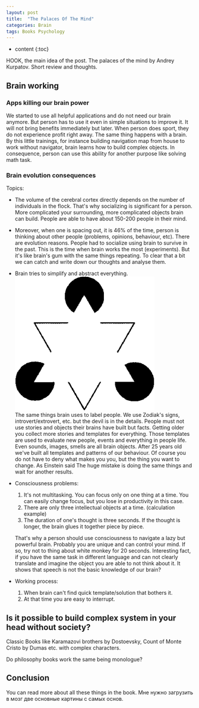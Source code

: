 ```yaml
---
layout: post
title:  "The Palaces Of The Mind"
categories: Brain
tags: Books Psychology
---
```


* content 
{:toc}

HOOK, the main idea of the post. 
The palaces of the mind by Andrey Kurpatov. Short review and thoughts.




## Brain working

### Apps killing our brain power
We started to use all helpful applications and do not need our brain anymore.
But person has to use it even in simple situations to improve it. It will not bring 
benefits immediately but later. When person does sport, they do not experience profit right away.
The same thing happens with a brain. By this little trainings, for instance building 
navigation map from house to work without navigator, brain learns how to build complex objects.
In consequence, person can use this ability for another purpose like solving math task.

### Brain evolution consequences 
Topics:
- The volume of the cerebral cortex directly depends on the number of individuals in the flock.
  That's why socializing is significant for a person.
  More complicated your surrounding, more complicated objects brain can build.
  People are able to have about 150-200 people in their mind.
- Moreover, when one is spacing out, it is 46% of the time, person is thinking about other people 
  (problems, opinions, behaviour, etc).
  There are evolution reasons. People had to socialize using brain to survive in the past.
  This is the time when brain works the most (experiments). 
  But it's like brain's gum with the same things repeating.
  To clear that a bit we can catch and write down our thoughts and analyse them.
- Brain tries to simplify and abstract everything.
![kanizsa's Triangle](/assets/images/todos/the-kanizsa-triangle.png)  
  The same things brain uses to label people.
  We use Zodiak's signs, introvert/extrovert, etc. but the devil is in the details.
  People must not use stories and objects their brains have built but facts. Getting older you
  collect more stories and templates for everything. Those templates are used to evaluate new people, 
  events and everything in people life. Even sounds, images, smells are all brain objects.
  After 25 years old we've built all templates and patterns of our behaviour.
  Of course you do not have to deny what makes you you, but the thing you want to change.
  As Einstein said The huge mistake is doing the same things and wait for another results.
- Consciousness problems:
  1) It's not multitasking. You can focus only on one thing at a time. You can easily change focus,
     but you lose in productivity in this case.
  2) There are only three intellectual objects at a time. (calculation example)
  3) The duration of one's thought is three seconds. If the thought is longer,
     the brain glues it together piece by piece.
     
  That's why a person should use consciousness to navigate a lazy but powerful brain.
  Probably you are unique and can control your mind. If so, try not to thing about white monkey for
  20 seconds. Interesting fact, if you have the same task in different language and can not clearly 
  translate and imagine the object you are able to not think about it. It shows that speech is not the basic
  knowledge of our brain?
- Working process:
  1) When brain can't find quick template/solution that bothers it.
  2) At that time you are easy to interrupt.
  
## Is it possible to build complex system in your head without society?
Classic Books like Karamazovi brothers by Dostoevsky, Count of Monte Cristo by Dumas etc. 
with complex characters.

Do philosophy books work the same being monologue? 

## Conclusion
You can read more about all these things in the book.
Мне нужно загрузить в мозг две основные картины с самых основ.
